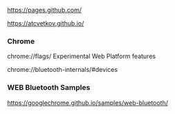 https://pages.github.com/

https://atcvetkov.github.io/

### Chrome
chrome://flags/
Experimental Web Platform features

chrome://bluetooth-internals/#devices

### WEB Bluetooth Samples
https://googlechrome.github.io/samples/web-bluetooth/

